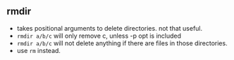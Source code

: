 ## rmdir
- takes positional arguments to delete directories. not that useful.
- `rmdir a/b/c` will only remove c, unless -p opt is included
- `rmdir a/b/c` will not delete anything if there are files in those directories.
- use `rm` instead.

